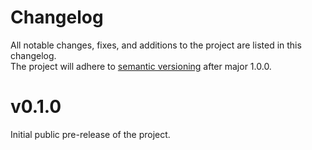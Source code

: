 # Changelog
All notable changes, fixes, and additions to the project are listed in this changelog.  
The project will adhere to [semantic versioning](https://semver.org/) after major 1.0.0.

# v0.1.0
Initial public pre-release of the project.
